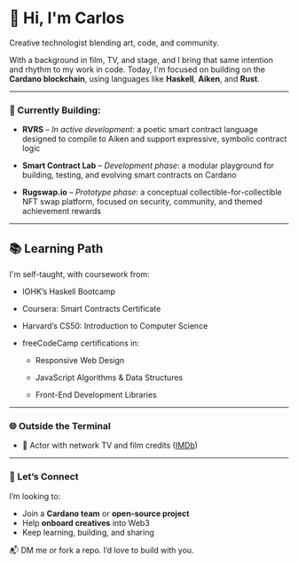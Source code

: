 # 👋 Hi, I'm Carlos

Creative technologist blending art, code, and community.

With a background in film, TV, and stage, and I bring that same intention and rhythm to my work in code. Today, I'm focused on building on the **Cardano blockchain**, using languages like **Haskell**, **Aiken**, and **Rust**.

---

### 🧱 Currently Building:

- **RVRS** – *In active development*: a poetic smart contract language designed to compile to Aiken and support expressive, symbolic contract logic  

- **Smart Contract Lab** – *Development phase*: a modular playground for building, testing, and evolving smart contracts on Cardano  

- **Rugswap.io** – *Prototype phase*: a conceptual collectible-for-collectible NFT swap platform, focused on security, community, and themed achievement rewards  

---
## 📚 Learning Path

I'm self-taught, with coursework from:

- IOHK’s Haskell Bootcamp

- Coursera: Smart Contracts Certificate

- Harvard’s CS50: Introduction to Computer Science

- freeCodeCamp certifications in:

   - Responsive Web Design

   - JavaScript Algorithms & Data Structures

   - Front-End Development Libraries
     
---

### 🌐 Outside the Terminal
- 🎥 Actor with network TV and film credits ([IMDb](https://www.imdb.com/name/nm7121880/))

---

### 🤝 Let’s Connect
I’m looking to:
- Join a **Cardano team** or **open-source project**
- Help **onboard creatives** into Web3
- Keep learning, building, and sharing

📬 DM me or fork a repo. I’d love to build with you.
